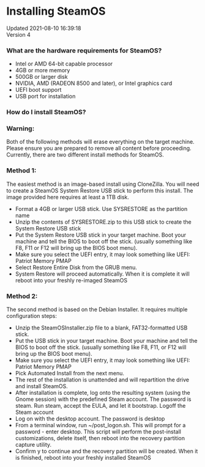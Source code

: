# Installing SteamOS
Updated 2021-08-10 16:39:18  
Version 4  

### What are the hardware requirements for SteamOS?

* Intel or AMD 64-bit capable processor
* 4GB or more memory
* 500GB or larger disk
* NVIDIA, AMD (RADEON 8500 and later), or Intel graphics card
* UEFI boot support
* USB port for installation

    
### How do I install SteamOS?
  
  
  ### Warning:
Both of the following methods will erase everything on the target machine. Please ensure you are prepared to remove all content before proceeding.  
Currently, there are two different install methods for SteamOS.   
  
### Method 1:
The easiest method is an image-based install using CloneZilla. You will need to create a SteamOS System Restore USB stick to perform this install. The image provided here requires at least a 1TB disk.  
  

* Format a 4GB or larger USB stick. Use SYSRESTORE as the partition name
* Unzip the contents of SYSRESTORE.zip to this USB stick to create the System Restore USB stick
* Put the System Restore USB stick in your target machine. Boot your machine and tell the BIOS to boot off the stick. (usually something like F8, F11 or F12 will bring up the BIOS boot menu).
* Make sure you select the UEFI entry, it may look something like UEFI: Patriot Memory PMAP
* Select Restore Entire Disk from the GRUB menu.
* System Restore will proceed automatically. When it is complete it will reboot into your freshly re-imaged SteamOS

  
  
### Method 2:
The second method is based on the Debian Installer. It requires multiple configuration steps:  
  

* Unzip the SteamOSInstaller.zip file to a blank, FAT32-formatted USB stick.
* Put the USB stick in your target machine. Boot your machine and tell the BIOS to boot off the stick. (usually something like F8, F11, or F12 will bring up the BIOS boot menu).
* Make sure you select the UEFI entry, it may look something like UEFI: Patriot Memory PMAP
* Pick Automated Install from the next menu.
* The rest of the installation is unattended and will repartition the drive and install SteamOS.
* After installation is complete, log onto the resulting system (using the Gnome session) with the predefined Steam account. The password is steam. Run steam, accept the EULA, and let it bootstrap. Logoff the Steam account
* Log on with the desktop account. The password is desktop
* From a terminal window, run ~/post_logon.sh. This will prompt for a password - enter desktop. This script will perform the post-install customizations, delete itself, then reboot into the recovery partition capture utility.
* Confirm y to continue and the recovery partition will be created. When it is finished, reboot into your freshly installed SteamOS